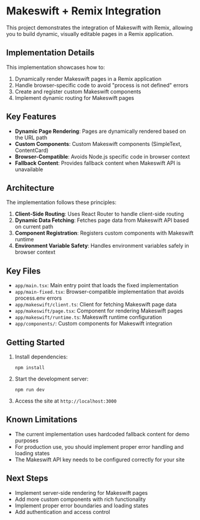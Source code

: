 # Makeswift + Remix Integration

This project demonstrates the integration of Makeswift with Remix, allowing you to build dynamic, visually editable pages in a Remix application.

## Implementation Details

This implementation showcases how to:

1. Dynamically render Makeswift pages in a Remix application
2. Handle browser-specific code to avoid "process is not defined" errors
3. Create and register custom Makeswift components
4. Implement dynamic routing for Makeswift pages

## Key Features

- **Dynamic Page Rendering**: Pages are dynamically rendered based on the URL path
- **Custom Components**: Custom Makeswift components (SimpleText, ContentCard)
- **Browser-Compatible**: Avoids Node.js specific code in browser context
- **Fallback Content**: Provides fallback content when Makeswift API is unavailable

## Architecture

The implementation follows these principles:

1. **Client-Side Routing**: Uses React Router to handle client-side routing
2. **Dynamic Data Fetching**: Fetches page data from Makeswift API based on current path
3. **Component Registration**: Registers custom components with Makeswift runtime
4. **Environment Variable Safety**: Handles environment variables safely in browser context

## Key Files

- `app/main.tsx`: Main entry point that loads the fixed implementation
- `app/main-fixed.tsx`: Browser-compatible implementation that avoids process.env errors
- `app/makeswift/client.ts`: Client for fetching Makeswift page data
- `app/makeswift/page.tsx`: Component for rendering Makeswift pages
- `app/makeswift/runtime.ts`: Makeswift runtime configuration
- `app/components/`: Custom components for Makeswift integration

## Getting Started

1. Install dependencies:
   ```
   npm install
   ```

2. Start the development server:
   ```
   npm run dev
   ```

3. Access the site at `http://localhost:3000`

## Known Limitations

- The current implementation uses hardcoded fallback content for demo purposes
- For production use, you should implement proper error handling and loading states
- The Makeswift API key needs to be configured correctly for your site

## Next Steps

- Implement server-side rendering for Makeswift pages
- Add more custom components with rich functionality
- Implement proper error boundaries and loading states
- Add authentication and access control